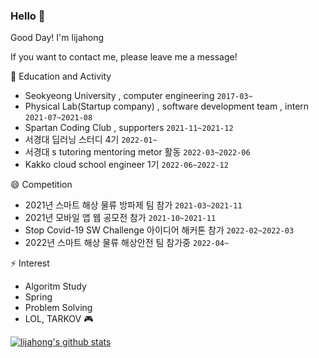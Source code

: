 ### Hello 👋

Good Day! I'm lijahong

If you want to contact me, please leave me a message!


🏫 Education and Activity
- Seokyeong University , computer engineering  ``2017-03~``
- Physical Lab(Startup company) , software development team , intern  ``2021-07~2021-08``
- Spartan Coding Club , supporters ``2021-11~2021-12``
- 서경대 딥러닝 스터디 4기 ``2022-01~``
- 서경대 s tutoring mentoring metor 활동 ``2022-03~2022-06``
- Kakko cloud school engineer 1기  ``2022-06~2022-12``

😄 Competition
- 2021년 스마트 해상 물류 방파제 팀 참가 ``2021-03~2021-11``
- 2021년 모바일 앱 웹 공모전 참가 ``2021-10~2021-11``
- Stop Covid-19 SW Challenge 아이디어 해커톤 참가 ``2022-02~2022-03``
- 2022년 스마트 해상 물류 해상안전 팀 참가중 ``2022-04~``

⚡ Interest
- Algoritm Study
- Spring 
- Problem Solving
- LOL, TARKOV 🎮




<!--
**lijahong/lijahong** is a ✨ _special_ ✨ repository because its `README.md` (this file) appears on your GitHub profile.

Here are some ideas to get you started:

- 🔭 I’m currently working on ...
- 🌱 I’m currently learning ...
- 👯 I’m looking to collaborate on ...
- 🤔 I’m looking for help with ...
- 💬 Ask me about ...
- 📫 How to reach me: ...
- 😄 Pronouns: ...
- ⚡ Fun fact: ...
-->
[![lijahong's github stats](https://github-readme-stats.vercel.app/api?username=lijahong&show_icons=true&theme=dark)](https://github.com/anuraghazra/github-readme-stats)
